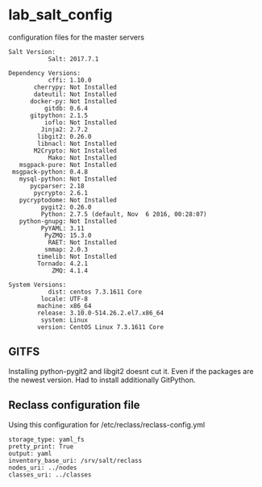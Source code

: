 # lab_salt_config
configuration files for the master servers

```
Salt Version:
           Salt: 2017.7.1
 
Dependency Versions:
           cffi: 1.10.0
       cherrypy: Not Installed
       dateutil: Not Installed
      docker-py: Not Installed
          gitdb: 0.6.4
      gitpython: 2.1.5
          ioflo: Not Installed
         Jinja2: 2.7.2
        libgit2: 0.26.0
        libnacl: Not Installed
       M2Crypto: Not Installed
           Mako: Not Installed
   msgpack-pure: Not Installed
 msgpack-python: 0.4.8
   mysql-python: Not Installed
      pycparser: 2.18
       pycrypto: 2.6.1
   pycryptodome: Not Installed
         pygit2: 0.26.0
         Python: 2.7.5 (default, Nov  6 2016, 00:28:07)
   python-gnupg: Not Installed
         PyYAML: 3.11
          PyZMQ: 15.3.0
           RAET: Not Installed
          smmap: 2.0.3
        timelib: Not Installed
        Tornado: 4.2.1
            ZMQ: 4.1.4
 
System Versions:
           dist: centos 7.3.1611 Core
         locale: UTF-8
        machine: x86_64
        release: 3.10.0-514.26.2.el7.x86_64
         system: Linux
        version: CentOS Linux 7.3.1611 Core
```

## GITFS
Installing python-pygit2 and libgit2 doesnt cut it. Even if the packages are the newest version. Had to install additionally
GitPython.

## Reclass configuration file

Using this configuration for /etc/reclass/reclass-config.yml

```
storage_type: yaml_fs
pretty_print: True
output: yaml
inventory_base_uri: /srv/salt/reclass
nodes_uri: ../nodes
classes_uri: ../classes
```
